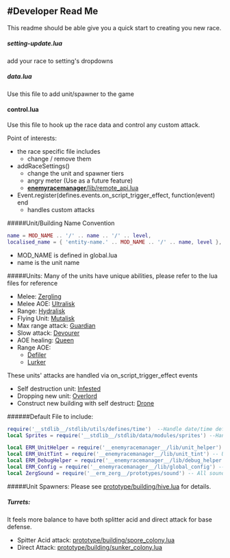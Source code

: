 #Developer Read Me
--------------------
This readme should be able give you a quick start to creating you new race.

##### setting-update.lua
add your race to setting's dropdowns

##### data.lua
Use this file to add unit/spawner to the game

#### control.lua
Use this file to hook up the race data and control any custom attack.

Point of interests:

* the race specific file includes
    * change / remove them
* addRaceSettings()
    * change the unit and spawner tiers
    * angry meter (Use as a future feature)
    * [__enemyracemanager__/lib/remote_api.lua](https://github.com/heyqule/enemy_race_manager/blob/main/lib/remote_api.lua)
* Event.register(defines.events.on_script_trigger_effect, function(event) end
    * handles custom attacks

#####Unit/Building Name Convention
```lua
name = MOD_NAME .. '/' .. name .. '/' .. level,
localised_name = { 'entity-name.' .. MOD_NAME .. '/' .. name, level },
```
* MOD_NAME is defined in global.lua
* name is the unit name
 
#####Units:
Many of the units have unique abilities, please refer to the lua files for reference

* Melee: [Zergling](https://github.com/heyqule/erm_zerg/blob/main/prototypes/enemy/zergling.lua)
* Melee AOE: [Ultralisk](https://github.com/heyqule/erm_zerg/blob/main/prototypes/enemy/ultralisk.lua)
* Range: [Hydralisk](https://github.com/heyqule/erm_zerg/blob/main/prototypes/enemy/hydralisk.lua)
* Flying Unit: [Mutalisk](https://github.com/heyqule/erm_zerg/blob/main/prototypes/enemy/mutalisk.lua)
* Max range attack: [Guardian](https://github.com/heyqule/erm_zerg/blob/main/prototypes/enemy/guardian.lua)
* Slow attack: [Devourer](https://github.com/heyqule/erm_zerg/blob/main/prototypes/enemy/devourer.lua)
* AOE healing: [Queen](https://github.com/heyqule/erm_zerg/blob/main/prototypes/enemy/queen.lua)
* Range AOE: 
    * [Defiler](https://github.com/heyqule/erm_zerg/blob/main/prototypes/enemy/defiler.lua)
    * [Lurker](https://github.com/heyqule/erm_zerg/blob/main/prototypes/enemy/lurker.lua)

These units' attacks are handled via on_script_trigger_effect events
* Self destruction unit: [Infested](https://github.com/heyqule/erm_zerg/blob/main/prototypes/enemy/infested.lua)
* Dropping new unit: [Overlord](https://github.com/heyqule/erm_zerg/blob/main/prototypes/enemy/overlord.lua)
* Construct new building with self destruct: [Drone](https://github.com/heyqule/erm_zerg/blob/main/prototypes/enemy/drone.lua)

######Default File to include:
```lua
require('__stdlib__/stdlib/utils/defines/time')  --Handle date/time definies
local Sprites = require('__stdlib__/stdlib/data/modules/sprites') --Handle empty sprites

local ERM_UnitHelper = require('__enemyracemanager__/lib/unit_helper') -- Unit Helper functions, use for calculating health, damage and etc.
local ERM_UnitTint = require('__enemyracemanager__/lib/unit_tint') -- Unit tint functions, use for tinting air unit exhaust and shadows.
local ERM_DebugHelper = require('__enemyracemanager__/lib/debug_helper') -- some debug function
local ERM_Config = require('__enemyracemanager__/lib/global_config') -- Get proper settings for max level, max range and etc.
local ZergSound = require('__erm_zerg__/prototypes/sound') -- All sounds are handled in single lua file.  It's easier to modify.
```
   
#####Unit Spawners:
Please see [prototype/building/hive.lua](https://github.com/heyqule/erm_zerg/blob/main/prototypes/building/hive.lua) for details.

##### Turrets:
It feels more balance to have both splitter acid and direct attack for base defense.
* Spitter Acid attack: [prototype/building/spore_colony.lua](https://github.com/heyqule/erm_zerg/blob/main/prototypes/building/spore_colony.lua) 
* Direct Attack: [prototype/building/sunker_colony.lua](https://github.com/heyqule/erm_zerg/blob/main/prototypes/building/sunker_colony.lua)